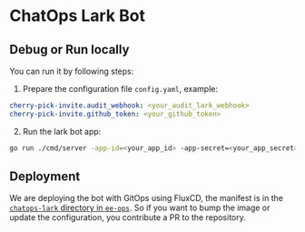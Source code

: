 # ChatOps Lark Bot

## Debug or Run locally

You can run it by following steps:

1. Prepare the configuration file `config.yaml`, example:
  ```yaml
  cherry-pick-invite.audit_webhook: <your_audit_lark_webhook>
  cherry-pick-invite.github_token: <your_github_token>
  ```
2. Run the lark bot app:
  ```bash
  go run ./cmd/server -app-id=<your_app_id> -app-secret=<your_app_secret>
  ```

## Deployment

We are deploying the bot with GitOps using FluxCD, the manifest is in the [`chatops-lark` directory in `ee-ops`](https://github.com/PingCAP-QE/ee-ops/tree/main/apps/prod/chatops-lark).
So if you want to bump the image or update the configuration, you contribute a PR to the repository.
